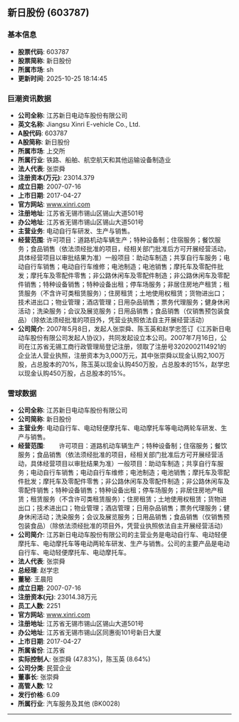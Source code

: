 ## 新日股份 (603787)

### 基本信息

- **股票代码**: 603787
- **股票简称**: 新日股份
- **所属市场**: sh
- **更新时间**: 2025-10-25 18:14:45

### 巨潮资讯数据

- **公司全称**: 江苏新日电动车股份有限公司
- **英文名称**: Jiangsu Xinri E-vehicle Co., Ltd.
- **A股代码**: 603787
- **A股简称**: 新日股份
- **所属市场**: 上交所
- **所属行业**: 铁路、船舶、航空航天和其他运输设备制造业
- **法人代表**: 张崇舜
- **注册资本(万元)**: 23014.379
- **成立日期**: 2007-07-16
- **上市日期**: 2017-04-27
- **官方网站**: www.xinri.com
- **注册地址**: 江苏省无锡市锡山区锡山大道501号
- **办公地址**: 江苏省无锡市锡山区锡山大道501号
- **主营业务**: 电动自行车研发、生产与销售。
- **经营范围**: 许可项目：道路机动车辆生产；特种设备制；住宿服务；餐饮服务；食品销售（依法须经批准的项目，经相关部门批准后方可开展经营活动，具体经营项目以审批结果为准）一般项目：助动车制造；共享自行车服务；电动自行车销售；电动自行车维修；电池制造；电池销售；摩托车及零配件批发；摩托车及零配件零售；非公路休闲车及零配件制造；非公路休闲车及零配件销售；特种设备销售；特种设备出租；停车场服务；非居住房地产租赁；租赁服务（不含许可类租赁服务）；住房租赁；土地使用权租赁；货物进出口；技术进出口；物业管理；酒店管理；日用杂品销售；票务代理服务；健身休闲活动；洗染服务；会议及展览服务；日用品销售；食品销售（仅销售预包装食品）（除依法须经批准的项目外，凭营业执照依法自主开展经营活动）
- **公司简介**: 2007年5月8日，发起人张崇舜、陈玉英和赵学忠签订《江苏新日电动车股份有限公司发起人协议》，共同发起设立本公司。2007年7月16日，公司在江苏省无锡工商行政管理局登记注册，领取了注册号3202002114921的企业法人营业执照，注册资本为3,000万元，其中张崇舜以现金认购2,100万股，占总股本的70%，陈玉英以现金认购450万股，占总股本的15%，赵学忠以现金认购450万股，占总股本的15%。

### 雪球数据

- **公司全称**: 江苏新日电动车股份有限公司
- **公司简称**: 新日股份
- **主营业务**: 电动自行车、电动轻便摩托车、电动摩托车等电动两轮车研发、生产与销售。
- **经营范围**: 　　许可项目：道路机动车辆生产；特种设备制；住宿服务；餐饮服务；食品销售（依法须经批准的项目，经相关部门批准后方可开展经营活动，具体经营项目以审批结果为准）一般项目：助动车制造；共享自行车服务；电动自行车销售；电动自行车维修；电池制造；电池销售；摩托车及零配件批发；摩托车及零配件零售；非公路休闲车及零配件制造；非公路休闲车及零配件销售；特种设备销售；特种设备出租；停车场服务；非居住房地产租赁；租赁服务（不含许可类租赁服务）；住房租赁；土地使用权租赁；货物进出口；技术进出口；物业管理；酒店管理；日用杂品销售；票务代理服务；健身休闲活动；洗染服务；会议及展览服务；日用品销售；食品销售（仅销售预包装食品）（除依法须经批准的项目外，凭营业执照依法自主开展经营活动）
- **公司简介**: 江苏新日电动车股份有限公司的主营业务是电动自行车、电动轻便摩托车、电动摩托车等电动两轮车研发、生产与销售。公司的主要产品是电动自行车、电动轻便摩托车、电动摩托车。
- **法人代表**: 张崇舜
- **总经理**: 赵学忠
- **董秘**: 王晨阳
- **成立日期**: 2007-07-16
- **注册资本(元)**: 23014.38万元
- **员工人数**: 2251
- **官方网站**: www.xinri.com
- **注册地址**: 江苏省无锡市锡山区锡山大道501号
- **办公地址**: 江苏省无锡市锡山区同惠街101号新日大厦
- **上市日期**: 2017-04-27
- **所属省份**: 江苏省
- **实际控制人**: 张崇舜 (47.83%)，陈玉英 (8.64%)
- **公司分类**: 民营企业
- **董事长**: 张崇舜
- **高管人数**: 12
- **发行价格**: 6.09
- **所属行业**: 汽车服务及其他 (BK0028)

---